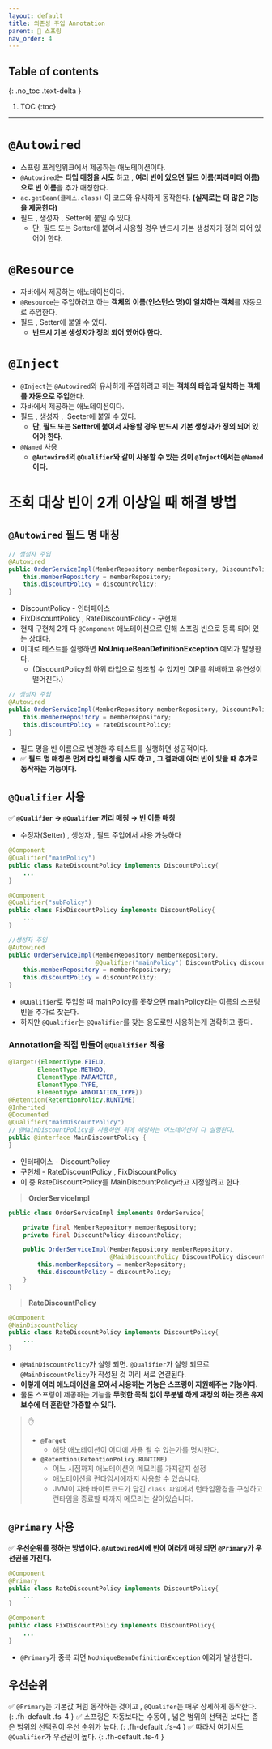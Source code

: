 ```yaml
---
layout: default
title: 의존성 주입 Annotation
parent: 🌱 스프링
nav_order: 4
---
```

## Table of contents
{: .no_toc .text-delta }

1. TOC
{:toc}
---

# **`@Autowired`**

-   스프링 프레임워크에서 제공하는 애노테이션이다.
-   `@Autowired`는 **타입 매칭을 시도** 하고 , **여러 빈이 있으면 필드 이름(파라미터 이름)으로 빈 이름**을 추가 매칭한다.
-   `ac.getBean(클래스.class)` 이 코드와 유사하게 동작한다. **(실제로는 더 많은 기능을 제공한다)**
-   필드 , 생성자 , Setter에 붙일 수 있다.
    -   단, 필드 또는 Setter에 붙여서 사용할 경우 반드시 기본 생성자가 정의 되어 있어야 한다.

# **`@Resource`**

-   자바에서 제공하는 애노테이션이다.
-   `@Resource`는 주입하려고 하는 **객체의 이름(인스턴스 명)이 일치하는 객체**를 자동으로 주입한다.
-   필드 , Setter에 붙일 수 있다.
    -   **반드시 기본 생성자가 정의 되어 있어야 한다.**

# **`@Inject`**

-   `@Inject`는 `@Autowired`와 유사하게 주입하려고 하는 **객체의 타입과 일치하는 객체를 자동으로 주입**한다.
-   자바에서 제공하는 애노테이션이다.
-   필드 , 생성자 ,  Seeter에 붙일 수 있다.
    -   **단, 필드 또는 Setter에 붙여서 사용할 경우 반드시 기본 생성자가 정의 되어 있어야 한다.**
-   `@Named` 사용
    -   **`@Autowired`의 `@Qualifier`와 같이 사용할 수 있는 것이 `@Inject`에서는 `@Named`이다.**

# **조회 대상 빈이 2개 이상일 때 해결 방법**

## **`@Autowired` 필드 명 매칭**

```java
// 생성자 주입
@Autowired
public OrderServiceImpl(MemberRepository memberRepository, DiscountPolicy discountPolicy) {
	this.memberRepository = memberRepository;
	this.discountPolicy = discountPolicy;
}
```

-   DiscountPolicy - 인터페이스
-   FixDiscountPolicy , RateDiscountPolicy - 구현체
-   현재 구현체 2개 다 `@Component` 애노테이션으로 인해 스프링 빈으로 등록 되어 있는 상태다.
-   이대로 테스트를 실행하면 **NoUniqueBeanDefinitionException** 예외가 발생한다.
    -   (DiscountPolicy의 하위 타입으로 참조할 수 있지만 DIP를 위배하고 유연성이 떨어진다.)

```java
// 생성자 주입
@Autowired
public OrderServiceImpl(MemberRepository memberRepository, DiscountPolicy rateDiscountPolicy) {
	this.memberRepository = memberRepository;
	this.discountPolicy = rateDiscountPolicy;
}
```

-   필드 명을 빈 이름으로 변경한 후 테스트를 실행하면 성공적이다.
-   ✅ **필드 명 매칭은 먼저 타입 매칭을 시도 하고 , 그 결과에 여러 빈이 있을 때 추가로 동작하는 기능이다.**

## **`@Qualifier` 사용**

✅ **`@Qualifier`** **→ `@Qualifier` 끼리 매칭** **→ 빈 이름 매칭**

-   수정자(Setter) , 생성자 , 필드 주입에서 사용 가능하다

```java
@Component
@Qualifier("mainPolicy")
public class RateDiscountPolicy implements DiscountPolicy{
	...
}
```

```java
@Component
@Qualifier("subPolicy")
public class FixDiscountPolicy implements DiscountPolicy{
	...
}
```

```java
//생성자 주입
@Autowired
public OrderServiceImpl(MemberRepository memberRepository,
                        @Qualifier("mainPolicy") DiscountPolicy discountPolicy) {
    this.memberRepository = memberRepository;
    this.discountPolicy = discountPolicy;
}
```

-   `@Qualifier`로 주입할 때 mainPolicy를 못찾으면 mainPolicy라는 이름의 스프링 빈을 추가로 찾는다.
-   하지만 `@Qualifier`는 `@Qualifier`를 찾는 용도로만 사용하는게 명확하고 좋다.

### Annotation을 직접 만들어 `@Qualifier` 적용
```java
@Target({ElementType.FIELD,
        ElementType.METHOD,
        ElementType.PARAMETER,
        ElementType.TYPE,
        ElementType.ANNOTATION_TYPE})
@Retention(RetentionPolicy.RUNTIME)
@Inherited
@Documented
@Qualifier("mainDiscountPolicy")
// @MainDiscountPolicy을 사용하면 위에 해당하는 어노테이션이 다 실행된다.
public @interface MainDiscountPolicy {
}
```

- 인터페이스 - DiscountPolicy
- 구현체 - RateDiscountPolicy , FixDiscountPolicy
- 이 중 RateDiscountPolicy를 MainDiscountPolicy라고 지정할려고 한다.

> **OrderServiceImpl**

```java
public class OrderServiceImpl implements OrderService{

    private final MemberRepository memberRepository;
    private final DiscountPolicy discountPolicy;

    public OrderServiceImpl(MemberRepository memberRepository,
                            @MainDiscountPolicy DiscountPolicy discountPolicy) {
        this.memberRepository = memberRepository;
        this.discountPolicy = discountPolicy;
    }
}
```

> **RateDiscountPolicy**

```java
@Component
@MainDiscountPolicy
public class RateDiscountPolicy implements DiscountPolicy{
	...
}
```
- `@MainDiscountPolicy`가 실행 되면. `@Qualifier`가 실행 되므로 `@MainDiscountPolicy`가 작성된 것 끼리 서로 연결된다.
- **이렇게 여러 애노테이션을 모아서 사용하는 기능은 스프링이 지원해주는 기능이다.**
- 물론 스프링이 제공하는 기능을 **뚜렷한 목적 없이 무분별 하게 재정의 하는 것은 유지보수에 더 혼란만 가중할 수 있다.**

> ✋
> - **`@Target`**
>   - 해당 애노테이션이 어디에 사용 될 수 있는가를 명시한다.
> - **`@Retention(RetentionPolicy.RUNTIME)`**
>   - 어느 시점까지 애노테이션의 메모리를 가져갈지 설정
>   - 애노테이션을 런타임시에까지 사용할 수 있습니다.
>   - JVM이 자바 바이트코드가 담긴 `class 파일`에서 런타임환경을 구성하고 런타임을 종료할 때까지 메모리는 살아있습니다.


## **`@Primary` 사용**

✅ **우선순위를 정하는 방법이다. `@Autowired`시에 빈이 여러개 매칭 되면 `@Primary`가 우선권을 가진다.**

```java
@Component
@Primary
public class RateDiscountPolicy implements DiscountPolicy{
	...
}
```

```java
@Component
public class FixDiscountPolicy implements DiscountPolicy{
	...
}
```

-   `@Primary`가 중복 되면 `NoUniqueBeanDefinitionException` 예외가 발생한다.

## **우선순위**

✅ `@Primary`는 기본값 처럼 동작하는 것이고 , `@Qualifer`는 매우 상세하게 동작한다.
{: .fh-default .fs-4 }
✅ 스프링은 자동보다는 수동이 , 넓은 범위의 선택권 보다는 좁은 범위의 선택권이 우선 순위가 높다.
{: .fh-default .fs-4 }
✅ 따라서 여기서도 `@Qualifier`가 우선권이 높다.
{: .fh-default .fs-4 }
